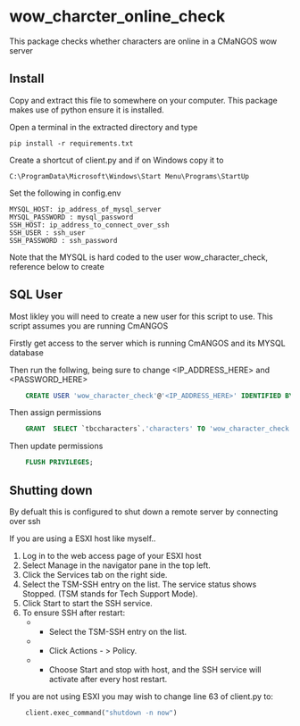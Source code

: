# wow_charcter_online_check
 This package checks whether characters are online in a CMaNGOS wow server

## Install 
Copy and extract this file to somewhere on your computer.
This package makes use of python ensure it is installed.

Open a terminal in the extracted directory and type
```
pip install -r requirements.txt
```

Create a shortcut of client.py and if on Windows copy it to 
```
C:\ProgramData\Microsoft\Windows\Start Menu\Programs\StartUp
```

Set the following in config.env
```
MYSQL_HOST: ip_address_of_mysql_server
MYSQL_PASSWORD : mysql_password
SSH_HOST: ip_address_to_connect_over_ssh
SSH_USER : ssh_user
SSH_PASSWORD : ssh_password
```
Note that the MYSQL is hard coded to the user wow_character_check, reference below to create



##  SQL User
Most likley you will need to create a new user for this script to use.
This script assumes you are running CmANGOS

Firstly get access to the server which is running CmANGOS and its MYSQL database

Then run the follwing, being sure to change <IP_ADDRESS_HERE> and <PASSWORD_HERE>
```sql
    CREATE USER 'wow_character_check'@'<IP_ADDRESS_HERE>' IDENTIFIED BY '<PASSWORD_HERE>';
```
Then assign permissions
```sql
    GRANT  SELECT `tbccharacters`.'characters' TO 'wow_character_check'@'<IP_ADDRESS_HERE>' WITH GRANT OPTION;

```
Then update permissions
```sql
    FLUSH PRIVILEGES;
```

## Shutting down
By defualt this is configured to shut down a remote server by connecting over ssh


If you are using a ESXI host like myself..
1. Log in to the web access page of your ESXI host
2. Select Manage in the navigator pane in the top left.
3. Click the Services tab on the right side.
4. Select the TSM-SSH entry on the list. The service status shows Stopped. (TSM stands for Tech Support Mode).
5. Click Start to start the SSH service.
6. To ensure SSH after restart:
    - - Select the TSM-SSH entry on the list.
    - - Click Actions - > Policy.
    - - Choose Start and stop with host, and the SSH service will activate after every host restart.

If you are not using ESXI you may wish to change line 63 of client.py to:
```python
    client.exec_command("shutdown -n now")
```
